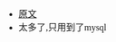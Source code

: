 <font face="SimSun" size=3>

- [原文](http://www.ruanyifeng.com/blog/2016/03/systemd-tutorial-commands.html)
- 太多了,只用到了mysql

</font>